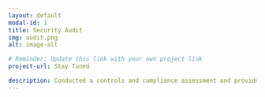 ```yaml
---
layout: default
modal-id: 1
title: Security Audit
img: audit.png
alt: image-alt

# Reminder: Update this link with your own project link
project-url: Stay Tuned

description: Conducted a controls and compliance assessment and provided recommendations to company stakeholders to mitigate risks and avoid fines based on best practices for NIST CSF, PCI DSS, GDPR, SOC 1 & SOC 2.
---
```

